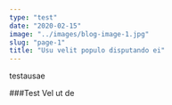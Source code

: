```yaml
---
type: "test"
date: "2020-02-15"
image: "../images/blog-image-1.jpg"
slug: "page-1"
title: "Usu velit populo disputando ei"
---
```


testausae

###Test
Vel ut de
